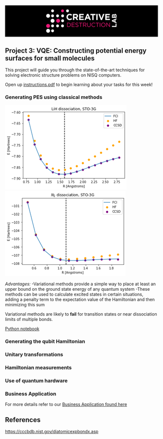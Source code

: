 ![CDL 2020 Cohort Project](../figures/CDL_logo.jpg)
## Project 3: VQE: Constructing potential energy surfaces for small molecules

This project will guide you through the state-of-the-art techniques for solving electronic structure problems on NISQ computers.

Open up [instructions.pdf](https://github.com/CDL-Quantum/CohortProject_2021/tree/main/Week3_VQE/Instructions.pdf) to begin learning about your tasks for this week!


### Generating PES using classical methods

![LiH](./lih.png) ![N_2](./n2.png)

*Advantages:*
-Variational methods provide a simple way to place at least an upper bound on the ground state energy of any quantum system
-These methods can be used to calculate excited states in certain situations, adding a penalty term to the expectation value of the Hamiltonian and then minimizing this sum

Variational methods are likely to **fail** for transition states or near dissociation limits of multiple bonds.

[Python notebook](./S1_Classical_Methods.ipynb)

### Generating the qubit Hamiltonian
### Unitary transformations
### Hamiltonian measurements
### Use of quantum hardware



### Business Application


For more details refer to our [Business Application found here](./Business_Application.md)


## References

https://cccbdb.nist.gov/diatomicexpbondx.asp
